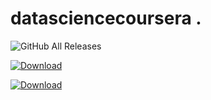 # datasciencecoursera .     
![GitHub All Releases](https://img.shields.io/github/downloads/MitaliBo/datasciencecoursera/total?style=flat-square)

[ ![Download](https://api.bintray.com/packages/cliutils/CLI11/CLI11%3Acliutils/images/download.svg) ](https://bintray.com/cliutils/CLI11/CLI11%3Acliutils/_latestVersion)



[ ![Download](https://10.6.253.237:8090/image/download.svg) ](https://search.gocenter.io/github.com~2Fsirupsen~2Flogrus/info?version=v1.4.3-0.20191026113918-67a7fdcf741f)
